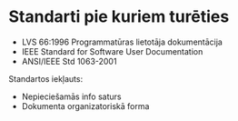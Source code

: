 
# Standarti pie kuriem turēties

- LVS 66:1996 Programmatūras lietotāja dokumentācija
- IEEE Standard for Software User Documentation
- ANSI/IEEE Std 1063-2001

Standartos iekļauts:
- Nepieciešamās info saturs
- Dokumenta organizatoriskā forma

